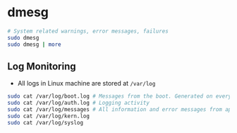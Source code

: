 # dmesg

```bash
# System related warnings, error messages, failures
sudo dmesg
sudo dmesg | more
```

## Log Monitoring

- All logs in Linux machine are stored at `/var/log`

```bash
sudo cat /var/log/boot.log # Messages from the boot. Generated on every startup
sudo cat /var/log/auth.log # Logging activity
sudo cat /var/log/messages # All information and error messages from applications, processes and hardware. The most important log!
sudo cat /var/log/kern.log
sudo cat /var/log/syslog
```
